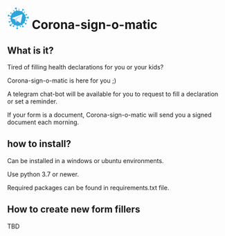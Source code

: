 # <img src="media/logo.png" width="50"> Corona-sign-o-matic

## What is it?
Tired of filling health declarations for you or your kids?

Corona-sign-o-matic is here for you ;)

A telegram chat-bot will be available for you to request to fill a declaration or set a reminder.

If your form is a document, Corona-sign-o-matic will send you a signed document each morning.  

## how to install?
Can be installed in a windows or ubuntu environments.

Use python 3.7 or newer.

Required packages can be found in requirements.txt file.
 
## How to create new form fillers
TBD